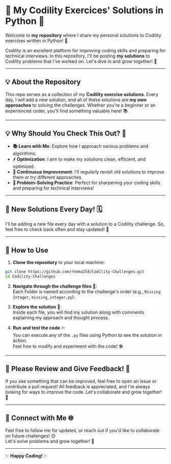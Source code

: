 # 🚀 My Codility Exercices' Solutions in Python 🐍

Welcome to **my repository** where I share my personal solutions to Codility exercises written in Python! 🌟

Codility is an excellent platform for improving coding skills and preparing for technical interviews. In this repository, I'll be posting **my solutions** to Codility problems that I’ve worked on. Let's dive in and grow together! 🚀

---

## 💡 About the Repository

This repo serves as a collection of my **Codility exercise solutions**. Every day, I will add a new solution, and all of these solutions are **my own approaches** to solving the challenges. Whether you're a beginner or an experienced coder, you'll find something valuable here! 📚

---

## 💡 Why Should You Check This Out? 🤔

- **📚 Learn with Me**: Explore how I approach various problems and algorithms.  
- **⚡ Optimization**: I aim to make my solutions clean, efficient, and optimized.  
- **🔄 Continuous Improvement**: I'll regularly revisit old solutions to improve them or try different approaches.  
- **🎯 Problem-Solving Practice**: Perfect for sharpening your coding skills and preparing for technical interviews!  

---

## 📅 New Solutions Every Day! 🗓️

I'll be adding a new file every day with a solution to a Codility challenge. So, feel free to check back often and stay updated! 🔄

---

## 🚀 How to Use

1. **Clone the repository** to your local machine:

```bash
git clone https://github.com/rhema254/Codility-Challenges.git
cd Codility-Challenges
```

2. **Navigate through the challenge files** 📂:  
   Each Folder is named according to the challenge's order (e.g., `Missing Integer`, `missing_integer.py`).

3. **Explore the solution** 📝:  
   Inside each file, you will find my solution along with comments explaining my approach and thought process.

4. **Run and test the code** ⚡:  
   You can execute any of the `.py` files using Python to see the solution in action.  
   Feel free to modify and experiment with the code! 🛠️

---

## 📢 Please Review and Give Feedback! 💬

If you see something that can be improved, feel free to open an issue or contribute a pull request! All feedback is appreciated, and I'm always looking for ways to improve the code. Let's collaborate and grow together! 🤝

---

## 🔗 Connect with Me 🌐

Feel free to follow me for updates, or reach out if you'd like to collaborate on future challenges! 😊  
Let's solve problems and grow together! 🚀

---

✨ **Happy Coding!** ✨  


